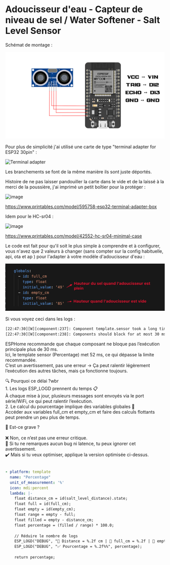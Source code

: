 # Adoucisseur d'eau - Capteur de niveau de sel / Water Softener - Salt Level Sensor

Schémat de montage : 

![schema de montage](images/schema.png)

Pour plus de simplicité j'ai utilisé une carte de type "terminal adapter for ESP32 30pin" : 


![Terminal adapter](https://www.theengineerstore.in/cdn/shop/products/3-2-314x252.jpg)

Les branchements se font de la même manière ils sont juste déportés.

Histoire de ne pas laisser pandouiller la carte dans le vide et de la laissé à la merci de la poussière, j'ai imprimé un petit boîtier pour la protéger : 

![image](https://media.printables.com/media/prints/595758/images/4744980_2a1c73e2-59dd-4ed8-b625-e7adb6d20a8e_5d2ce00b-0c34-46c5-a2e2-be2e6aeda27a/thumbs/inside/1280x960/jpg/img_20230927_164549.webp)

https://www.printables.com/model/595758-esp32-terminal-adapter-box

Idem pour le HC-sr04 : 

![image](https://media.printables.com/media/prints/42552/images/423052_cc9efe81-82ce-43f4-9e3f-c54c1321e22a/thumbs/cover/320x240/jpg/img_20201002_154350.webp)


https://www.printables.com/model/42552-hc-sr04-minimal-case

Le code est fait pour qu'il soit le plus simple à comprendre et à configurer, vous n'avez que 2 valeurs à changer (sans compter sur la config habituelle, api, ota et ap ) pour l'adapter à votre modèle d'adoucisseur d'eau : 

![config](images/config.png)

Si vous voyez ceci dans les logs : 

```bash
[22:47:30][W][component:237]: Component template.sensor took a long time for an operation (52 ms).
[22:47:30][W][component:238]: Components should block for at most 30 ms.
```
ESPHome recommande que chaque composant ne bloque pas l’exécution principale plus de 30 ms.<br>
Ici, le template sensor (Percentage) met 52 ms, ce qui dépasse la limite recommandée.<br>
C’est un avertissement, pas une erreur → Ça peut ralentir légèrement l’exécution des autres tâches, mais ça fonctionne toujours.<br>

🔍 Pourquoi ce délai ?wbr<br>
	1.	Les logs ESP_LOGD prennent du temps 📋<br>
  À chaque mise à jour, plusieurs messages sont envoyés via le port série/WiFi, ce qui peut ralentir l’exécution.<br>
  2.	Le calcul du pourcentage implique des variables globales 🧮<br>
  Accéder aux variables full_cm et empty_cm et faire des calculs flottants peut prendre un peu plus de temps.<br>

📌 Est-ce grave ?<br>
<br>
❌ Non, ce n’est pas une erreur critique.<br>
📌 Si tu ne remarques aucun bug ni latence, tu peux ignorer cet avertissement.<br>
✔️ Mais si tu veux optimiser, applique la version optimisée ci-dessus.<br>
<br>

```yaml
- platform: template
  name: "Percentage"
  unit_of_measurement: '%'
  icon: mdi:percent
  lambda: |-
    float distance_cm = id(salt_level_distance).state;
    float full = id(full_cm);
    float empty = id(empty_cm);
    float range = empty - full;
    float filled = empty - distance_cm;
    float percentage = (filled / range) * 100.0;

    // Réduire le nombre de logs
    ESP_LOGD("DEBUG", "📏 Distance = %.2f cm | 🎯 full_cm = %.2f | 🛑 empty_cm = %.2f", distance_cm, full, empty);
    ESP_LOGD("DEBUG", "✅ Pourcentage = %.2f%%", percentage);

    return percentage;
```